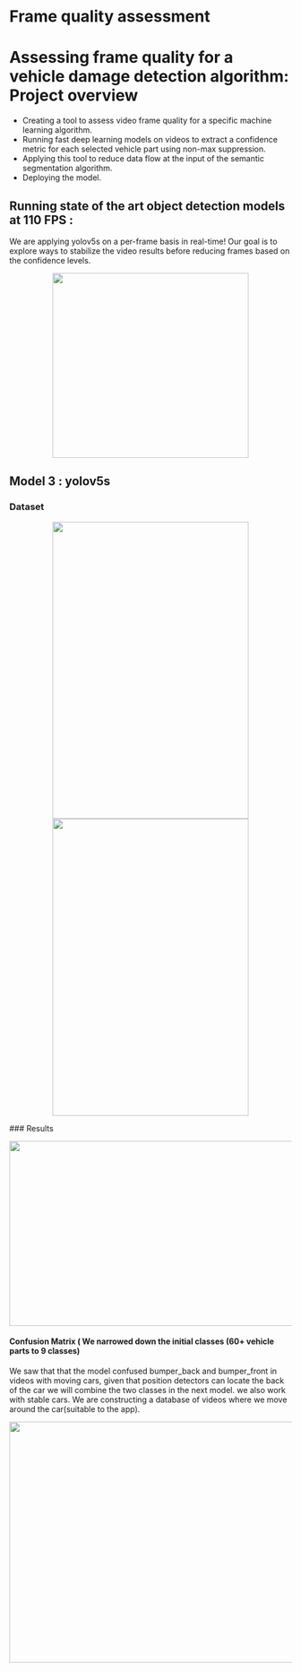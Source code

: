 # Frame quality assessment
# Assessing frame quality for a vehicle damage detection algorithm: Project overview 
* Creating a tool to assess video frame quality for a specific machine learning algorithm.
* Running fast deep learning models on videos to extract a confidence metric for each selected vehicle part using non-max suppression.
* Applying this tool to reduce data flow at the input of the semantic segmentation algorithm. 
* Deploying the model.

## Running state of the art object detection models at 110 FPS :
We are applying yolov5s on a per-frame basis in real-time! Our goal is to explore ways to stabilize the video results before reducing frames based on the confidence levels.


<p align="center">
<img src="https://github.com/aymanemoataz/Monk-AI---Data-quality-assessment/blob/master/readme_images/gif2.gif" width="350px" height="330px">


</p>

## Model 3 : yolov5s 

### Dataset
<p align="center">
<img src="https://github.com/aymanemoataz/MonkxMines_Demo/blob/master/Results_Model3/labels.jpg" width="350px" height="530px">
<img src="https://github.com/aymanemoataz/MonkxMines_Demo/blob/master/Results_Model3/labels_correlogram.jpg" width="350px" height="530px">

</p>
### Results

<p align="center">
<img src="https://github.com/aymanemoataz/MonkxMines_Demo/blob/master/Results_Model3/results.png" width="550px" height="330px">
</p>

#### Confusion Matrix ( We narrowed down the initial classes (60+ vehicle parts to 9 classes)
We saw that that the model confused bumper_back and bumper_front in videos with moving cars, given that position detectors can locate the back of the car we will combine the two classes in the next model.
we also work with stable cars. We are constructing a database of videos where we move around the car(suitable to the app).

<p align="center">
<img src="https://github.com/aymanemoataz/MonkxMines_Demo/blob/master/Results_Model3/confusion_matrix.png" width="550px" height="430px">


</p>




